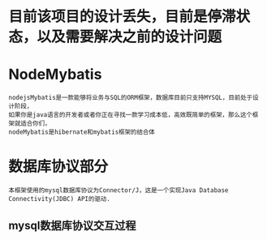 # 目前该项目的设计丢失，目前是停滞状态，以及需要解决之前的设计问题
# NodeMybatis
    nodejsMybatis是一款能够将业务与SQL的ORM框架，数据库目前只支持MYSQL，目前处于设计阶段，
    如果你是java语言的开发者或者你正在寻找一款学习成本低，高效既简单的框架，那么这个框架就适合你们，
    nodeMybatis是hibernate和mybatis框架的结合体
# 数据库协议部分
    本框架使用的mysql数据库协议为Connector/J，这是一个实现Java Database Connectivity(JDBC) API的驱动.
## mysql数据库协议交互过程

    
    
